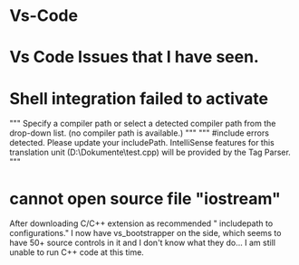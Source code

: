 # Vs-Code
# Vs Code Issues that I have seen.

# Shell integration failed to activate
"""
Specify a compiler path or select a detected compiler path from the drop-down list.
(no compiler path is available.)
"""
"""
#include errors detected. Please update your includePath. IntelliSense features for this translation unit (D:\Dokumente\test.cpp) will be provided by the Tag Parser.
"""
# cannot open source file "iostream"

After downloading C/C++ extension as recommended " includepath to configurations." I now have vs_bootstrapper on the side, which seems to have 50+ source controls in it and I don't know what they do... I am still unable to run C++ code at this time.



